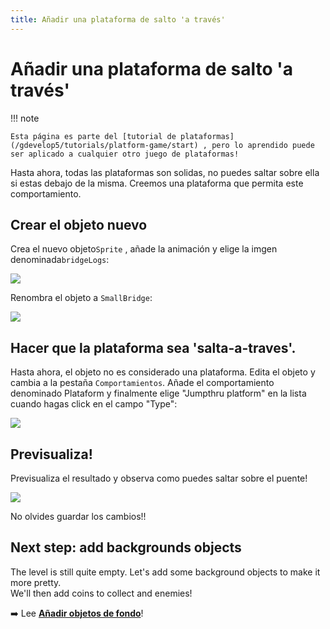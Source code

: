 ```yaml
---
title: Añadir una plataforma de salto 'a través'
---
```

# Añadir una plataforma de salto 'a través'

!!! note

    Esta página es parte del [tutorial de plataformas](/gdevelop5/tutorials/platform-game/start) , pero lo aprendido puede ser aplicado a cualquier otro juego de plataformas!

Hasta ahora, todas las plataformas son solidas, no puedes saltar sobre ella si estas debajo de la misma. Creemos una plataforma que permita este comportamiento.

## Crear el objeto nuevo

Crea el nuevo objeto`Sprite` , añade la animación y elige la imgen denominada`bridgeLogs`:

![](/gdevelop5/tutorials/platform-game/screen_shot_2017-09-26_at_22.40.34.png)

Renombra el objeto a `SmallBridge`: 

![](/gdevelop5/tutorials/platform-game/screen_shot_2017-09-26_at_22.42.01.png)

## Hacer que la plataforma sea 'salta-a-traves'.

Hasta ahora, el objeto no es considerado una plataforma. Edita el objeto y cambia a la pestaña `Comportamientos`. Añade el comportamiento denominado Plataform y finalmente elige "Jumpthru platform" en la lista cuando hagas click en el campo "Type":

![](/gdevelop5/tutorials/platform-game/screen_shot_2017-09-26_at_22.44.30.png)

## Previsualiza!

Previsualiza el resultado y observa como puedes saltar sobre el puente!

![](/gdevelop5/tutorials/platform-game/jumpthru.gif)

No olvides guardar los cambios!!

## Next step: add backgrounds objects

The level is still quite empty. Let's add some background objects to make it more pretty.  
We'll then add coins to collect and enemies!

➡️ Lee **[Añadir objetos de fondo](/gdevelop5/tutorials/platform-game/4-add-backgrounds-objects)**! 